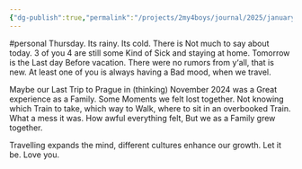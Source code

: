 ```yaml
---
{"dg-publish":true,"permalink":"/projects/2my4boys/journal/2025/january-25/january-30-2025/"}
---
```


#personal 
Thursday. Its rainy. Its cold. There is Not much to say about today. 3 of you 4 are still some Kind of Sick and staying at home. Tomorrow is the Last day Before vacation. There were no rumors from y‘all, that is new. At least one of you is always having a Bad mood, when we travel. 

Maybe our Last Trip to Prague in (thinking) November 2024 was a Great experience as a Family. Some Moments we felt lost together. Not knowing which Train to take, which way to Walk, where to sit in an overbooked Train. What a mess it was. How awful everything felt, But we as a Family grew together. 

Travelling expands the mind, different cultures enhance our growth. Let it be.
Love you. 